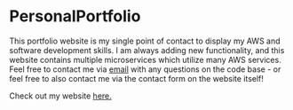# PersonalPortfolio

This portfolio website is my single point of contact to display my AWS and software development skills. I am always adding new functionality, and this website contains multiple microservices which utilize many AWS services. Feel free to contact me via [email](mailto:lavellej286@gmail.com?subject=[GitHub]%20Source%20Han%20Sans) with any questions on the code base - or feel free to also contact me via the contact form on the website itself!

Check out my website [here.](https://jacksresume.com)